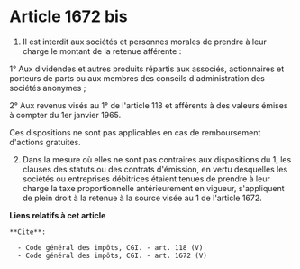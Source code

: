 # Article 1672 bis

1. Il est interdit aux sociétés et personnes morales de prendre à leur charge le montant de la retenue afférente : 

1° Aux dividendes et autres produits répartis aux associés, actionnaires et porteurs de parts ou aux membres des conseils
d'administration des sociétés anonymes ; 

2° Aux revenus visés au 1° de l'article 118 et afférents à des valeurs émises à compter du 1er janvier 1965. 

Ces dispositions ne sont pas applicables en cas de remboursement d'actions gratuites. 

2. Dans la mesure où elles ne sont pas contraires aux dispositions du 1, les clauses des statuts ou des contrats d'émission,
en vertu desquelles les sociétés ou entreprises débitrices étaient tenues de prendre à leur charge la taxe proportionnelle
antérieurement en vigueur, s'appliquent de plein droit à la retenue à la source visée au 1 de l'article 1672.

**Liens relatifs à cet article**

	**Cite**:

	  - Code général des impôts, CGI. - art. 118 (V)
	  - Code général des impôts, CGI. - art. 1672 (V)
